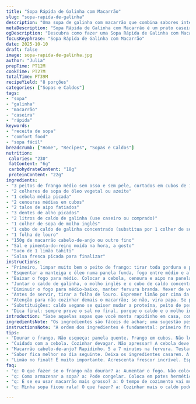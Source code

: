 ```yaml
---
title: "Sopa Rápida de Galinha com Macarrão"
slug: "sopa-rapida-de-galinha"
description: "Uma sopa de galinha com macarrão que combina sabores intensos e textura reconfortante. Usamos peito de frango cortado em cubos com tempero simples, cozidos até dourar por fora. Cebola, cenoura e aipo são refogados até a cebola ficar transparente, liberando aroma que segura o prato. Caldo de galinha com um toque de molho inglês e caldo concentrado cria uma base rica. Macarrão entra para absorver sabores, e limão fresco finaliza com acidez equilibrada. Fácil substituição de ingredientes e comandos por olfato e textura fazem esse prato acessível e cheio de personalidade. Serve 7 a 9 pessoas."
metaDescription: "Sopa Rápida de Galinha com Macarrão é um prato caseiro, saboroso e reconfortante, perfeito para aquecer os dias frios."
ogDescription: "Descubra como fazer uma Sopa Rápida de Galinha com Macarrão. Receitas simples com toques que fazem diferença."
focusKeyphrase: "Sopa Rápida de Galinha com Macarrão"
date: 2025-10-10
draft: false
image: sopa-rapida-de-galinha.jpg
author: "Julia"
prepTime: PT12M
cookTime: PT27M
totalTime: PT39M
recipeYield: "8 porções"
categories: ["Sopas e Caldos"]
tags:
- "sopa"
- "galinha"
- "macarrão"
- "caseira"
- "rápida"
keywords:
- "receita de sopa"
- "comfort food"
- "sopa fácil"
breadcrumb: ["Home", "Recipes", "Sopas e Caldos"]
nutrition: 
 calories: "230"
 fatContent: "6g"
 carbohydrateContent: "18g"
 proteinContent: "22g"
ingredients:
- "3 peitos de frango médio sem osso e sem pele, cortados em cubos de 1,3 cm"
- "2 colheres de sopa de óleo vegetal ou azeite"
- "1 cebola média picada"
- "2 cenouras médias em cubos"
- "2 talos de aipo fatiados"
- "3 dentes de alho picados"
- "2 litros de caldo de galinha (use caseiro ou comprado)"
- "1 colher de sopa de molho inglês"
- "1 cubo de caldo de galinha concentrado (substitua por 1 colher de sopa de pasta de miso para um toque diferente)"
- "1 folha de louro"
- "150g de macarrão cabelo-de-anjo ou outro fino"
- "Sal e pimenta-do-reino moída na hora, a gosto"
- "Suco de 1 limão tahiti"
- "Salsa fresca picada para finalizar"
instructions:
- "Primeiro, limpar muito bem o peito de frango: tirar toda gordura e peles que ficam saltando, eles atrapalham a textura. Cortar em cubos pequenos, pouco maiores que um dedo cortado, uns 1,3 cm. Temperar com sal e pimenta, misturar para pegar sabor. Não colocar tempero demais; o caldo vai entrar. Dá gosto no olfato."
- "Esquentar a manteiga e óleo numa panela funda, fogo entre médio e alto. Quando a gordura começar a chiar e soltar cheiro, jogar os cubos de frango. Não lotar a panela, para dourar, não cozinhar no vapor. Mexer pouco, deixar formar aquela crostinha dourada que segura sucos, uns 4 minutos. Tirar com escumadeira e reservar em tigela. O fundo vai ter pedaços grudados, é ouro."
- "Baixar o fogo para médio. Colocar a cebola, cenoura e aipo na panela. Se estiver seca, colocar mais uma colher de óleo. Refogar sem pressa, mexer só às vezes para não amassar a cebola. Quando ela começar a ficar translúcida, levemente dourada, e sentir cheiro adocicado, colocar o alho e refogar mais um minuto. Essa base define o sabor."
- "Juntar o caldo de galinha, o molho inglês e o cubo de caldo concentrado (ou a pasta de miso pra quem gosta de experimentar). Colocar a folha de louro inteira – importante para não desmanchar e amargar. Mexer para dissolver tudo no caldo e aumentar o fogo até ferver. Quando começar a borbulhar, adicionar o macarrão e o frango reservado junto com o caldo da tigela, porque o suco que o frango soltou tem muita umami."
- "Diminuir o fogo para médio-baixo, manter fervura branda. Mexer de vez em quando para o macarrão não grudar. O tempo vai depender da massa – cabelo-de-anjo cozinha rápido, uns 5 a 7 minutos. Prove um fio para garantir textura firme, mas cozida. Se o caldo reduzir muito, adicionar água quente aos poucos."
- "Antes de servir, tirar a folha de louro. Espremer limão por cima da sopa, sentir o aroma fresco e acidulado misturar no quente. Mexer para distribuir bem. Salpicar salsa fresca picada. Dá cor, frescor e o toque verde que abre o prato."
- "Atenção para não cozinhar demais o macarrão; se não, vira papa. Se preferir, cozinhe separado e misture na hora de servir. Sopa fica ainda melhor no dia seguinte, quando o sabor casa."
- "Substituições: caldo vegano se quiser mudar a proteína, peito de peru no lugar do frango ou macarrão sem glúten para outras restrições. Em falta de caldo caseiro, uma água bem temperada também funciona, mas perde um pouco da alma."
- "Dica final: sempre prove o sal no final, porque o caldo e o molho inglês já salgam. Fui aprendendo que mexer demais o frango atrapalha a crosta e o sabor, então paciência e calma na hora de dourar fazem diferença."
introduction: "Sabe aquelas sopas que você monta rapidinho em casa, com ingredientes simples e que abraçam a alma? Comecei a refinar minha sopa de galinha com macarrão depois de muitas tentativas frustradas — peito sem graça cozido demais, caldo ralo, tempero confuso. Aprendi que o segredo está em uns detalhes: dourar o frango até formar uma crostinha, refogar a base de legumes devagar para extrair o máximo de aroma, equilibrar o sal e a acidez ao final com limão. Não é um prato que precisa de técnica mirabolante, mas exige atenção nos sinais visuais e olfativos. A cada colherada, o conforto da comida feita com calma na panela grande. Esse é o tipo de receita que você vai querer fazer para toda família, e até para reciclar aquele frango que sobrou."
ingredientsNote: "Os ingredientes são fáceis de achar; uma sugestão pessoal é trocar o cubo de caldo de galinha por pasta de miso para um toque mais oriental e umami mais elaborado. Você pode variar o tipo de macarrão, mas cuidado com os muito grossos que demoram para cozinhar dentro da sopa e alteram o tempo de preparo. O limão sempre entra no final — se colocado junto à fervura, perde o frescor e a acidez balanceada. O óleo vegetal pode ser substituído por manteiga clarificada para um aroma mais rico. Se quiser deixar a sopa mais encorpada, raspe um pouco de queijo parmesão e misture antes de servir."
instructionsNote: "A ordem dos ingredientes é fundamental: primeiro frango para selar e liberar sabores, depois a base dos legumes, que deve ser cozida até a cebola ficar translúcida, sinal que o açúcar natural foi liberado. Atenção no momento do alho — pouco tempo, para não amargar. O caldo deve subir à fervura antes de colocar o macarrão e o frango reservado com seu líquido para preservar a suculência e unificar sabor. O ponto do macarrão é crucial; teste frequentemente, não confie só no tempo da embalagem. Finalizar com limão mexido suavemente equilibra o calor e deixa a sopa brilhante. Tirar o louro antes de servir evita gosto de amargor exagerado. Importante: não mexer o frango durante o dourar, evita que cozinha demais por fora e perca textura."
tips:
- "Dourar o frango. Não esqueça: panela quente. Frango em cubos. Não lotar a panela. Formar crostinha perfeita. Essa casquinha segura sabor. 4 minutos são suficientes. Base do sucesso na sopa."
- "Cuidado com a cebola. Cozinhar devagar. Não apressar! A cebola deve ficar translúcida. Mexer de vez em quando é bom. O aroma doce é um sinal. É aí que você sabe que está indo bem."
- "Macarrão cabelo-de-anjo? Rapidinho. 5 a 7 minutos na fervura. Testar a textura. Não pode virar papa. Se o caldo reduzir, pouco a pouco coloca água quente. Assim mantém o sabor sem perder."
- "Sabor fica melhor no dia seguinte. Deixa os ingredientes casarem. A sopa também fica mais encorpada, mais intensa. E se preferir? Cozinhe o macarrão separado. Assim não tem erro! Serve no fim."
- "Limão no final! É muito importante. Acrescenta frescor incrível. Espremer depois da fervura. E o caldo vai equilibrar. Isso tira o peso. Deixa tudo leve e saboroso. Também guerreiro contra aquela gordura."
faq:
- "q: O que fazer se o frango não dourar? a: Aumentar o fogo. Não colocar muito de uma vez. Assim cozinha no vapor. O ideal é a crostinha."
- "q: Como armazenar a sopa? a: Pode congelar. Coloca em potes herméticos. Se não, na geladeira por 3 dias. Sempre aquece de novo na panela."
- "q: E se eu usar macarrão mais grosso? a: O tempo de cozimento vai mudar. Ficar atento é fundamental. Troca de macarrão é fácil, mas tem que ajustar o tempo."
- "q: Minha sopa ficou rala! O que fazer? a: Cozinhar mais o caldo pode ajudar. E se tiver sobras da carne? Adicionar pode engrossar e dar gosto. Testa e vê como fica."

---
```

